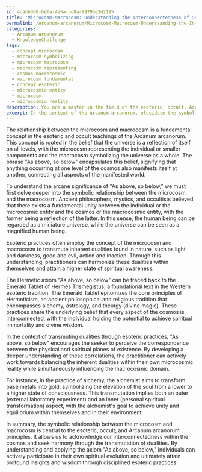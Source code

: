```yaml
---
id: 4cabb360-befa-4a5a-bc8a-99795e2d2195
title: 'Microcosm-Macrocosm: Understanding the Interconnectedness of Self and Universe'
permalink: /Arcanum-arcanorum/Microcosm-Macrocosm-Understanding-the-Interconnectedness-of-Self-and-Universe/
categories:
  - Arcanum arcanorum
  - KnowledgeChallenge
tags:
  - concept microcosm
  - macrocosm symbolizing
  - microcosm macrocosm
  - microcosm representing
  - cosmos macrocosmic
  - macrocosm fundamental
  - concept esoteric
  - microcosmic entity
  - macrocosm
  - microcosmic reality
description: You are a master in the field of the esoteric, occult, Arcanum arcanorum and Education. You are a writer of tests, challenges, books and deep knowledge on Arcanum arcanorum for initiates and students to gain deep insights and understanding from. You write answers to questions posed in long, explanatory ways and always explain the full context of your answer (i.e., related concepts, formulas, examples, or history), as well as the step-by-step thinking process you take to answer the challenges. Be rigorous and thorough, and summarize the key themes, ideas, and conclusions at the end.
excerpt: In the context of the Arcanum arcanorum, elucidate the symbolic relationship between the microcosm and macrocosm, revealing the significance of the axiom "As above, so below" in transmuting the inherent duality of esoteric practices.
---
```

The relationship between the microcosm and macrocosm is a fundamental concept in the esoteric and occult teachings of the Arcanum arcanorum. This concept is rooted in the belief that the universe is a reflection of itself on all levels, with the microcosm representing the individual or smaller components and the macrocosm symbolizing the universe as a whole. The phrase "As above, so below" encapsulates this belief, signifying that anything occurring at one level of the cosmos also manifests itself at another, connecting all aspects of the manifested world.

To understand the arcane significance of "As above, so below," we must first delve deeper into the symbolic relationship between the microcosm and the macrocosm. Ancient philosophers, mystics, and occultists believed that there exists a fundamental unity between the individual or the microcosmic entity and the cosmos or the macrocosmic entity, with the former being a reflection of the latter. In this sense, the human being can be regarded as a miniature universe, while the universe can be seen as a magnified human being.

Esoteric practices often employ the concept of the microcosm and macrocosm to transmute inherent dualities found in nature, such as light and darkness, good and evil, action and inaction. Through this understanding, practitioners can harmonize these dualities within themselves and attain a higher state of spiritual awareness.

The Hermetic axiom "As above, so below" can be traced back to the Emerald Tablet of Hermes Trismegistus, a foundational text in the Western esoteric tradition. The Emerald Tablet epitomizes the core principles of Hermeticism, an ancient philosophical and religious tradition that encompasses alchemy, astrology, and theurgy (divine magic). These practices share the underlying belief that every aspect of the cosmos is interconnected, with the individual holding the potential to achieve spiritual immortality and divine wisdom.

In the context of transmuting dualities through esoteric practices, "As above, so below" encourages the seeker to perceive the correspondence between the physical and spiritual planes of existence. By developing a deeper understanding of these correlations, the practitioner can actively work towards balancing the inherent dualities within their own microcosmic reality while simultaneously influencing the macrocosmic domain.

For instance, in the practice of alchemy, the alchemist aims to transform base metals into gold, symbolizing the elevation of the soul from a lower to a higher state of consciousness. This transmutation implies both an outer (external laboratory experiment) and an inner (personal spiritual transformation) aspect, with the alchemist's goal to achieve unity and equilibrium within themselves and in their environment.

In summary, the symbolic relationship between the microcosm and macrocosm is central to the esoteric, occult, and Arcanum arcanorum principles. It allows us to acknowledge our interconnectedness within the cosmos and seek harmony through the transmutation of dualities. By understanding and applying the axiom "As above, so below," individuals can actively participate in their own spiritual evolution and ultimately attain profound insights and wisdom through disciplined esoteric practices.

